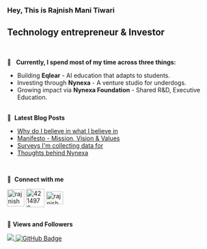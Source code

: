 ### Hey, This is Rajnish Mani Tiwari <a href="https://rajnishmanitiwari.bio.link"><img src="https://media.giphy.com/media/hvRJCLFzcasrR4ia7z/giphy.gif" width="16px"></a>

## Technology entrepreneur & Investor
  <br/>

💎 &nbsp; **Currently, I spend most of my time across three things:**
- Building **Eqlear** - AI education that adapts to students.
- Investing through **Nynexa** - A venture studio for underdogs.
- Growing impact via **Nynexa Foundation** - Shared R&D, Executive Education.
      <br/>
          <br/>
          
📕 &nbsp;**Latest Blog Posts**
<!-- BLOG-POST-LIST:START -->
- [Why do I believe in what I believe in](https://www.rajnishmanitiwari.com/about/belief)
- [Manifesto - Mission, Vision & Values](https://www.rajnishmanitiwari.com/about/manifesto)
- [Surveys I'm collecting data for](https://www.rajnishmanitiwari.com/resources/surveys/)
- [Thoughts behind Nynexa](https://www.rajnishmanitiwari.com/about/nynexa/)
<!-- BLOG-POST-LIST:END -->
 
  <br/>

🔗 &nbsp;**Connect with me**

<p align="left">
<a href="https://www.linkedin.com/in/rajnishmanitiwari/" target="blank"><img align="center" src="https://img.icons8.com/fluent/48/000000/linkedin.png" alt="rajnishmanitiwari" height="40" width="40" /></a>
<a href="https://rajnishmanitiwari.substack.com/" target="blank"><img align="center" src="https://substackcdn.com/image/fetch/w_500,c_limit,f_auto,q_auto:good,fl_progressive:steep/https%3A%2F%2Fsubstack.com%2Fimg%2Fsubstack.png" alt="4214976" height="43" width="43" /></a>
<a href="https://x.com/RajnishMTiwari" target="blank"><img align="center" src="https://raw.githubusercontent.com/rahuldkjain/github-profile-readme-generator/master/src/images/icons/Social/twitter.svg" alt="rajnishmanitiwari" height="30" width="40" /></a>
 
  <br/>

<br/>

💎 **Views and Followers**
<br/>

<a href="https://github.com/rajnishmanitiwari/github-profile-views-counter">
    <img src="https://komarev.com/ghpvc/?username=rajnishmanitiwari">
</a>
<a href="https://github.com/rajnishmanitiwari?tab=followers"><img src="https://img.shields.io/github/followers/rajnishmanitiwari?label=Followers&style=social" alt="GitHub Badge"></a>
